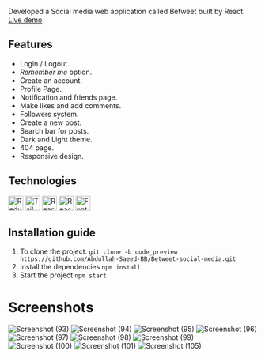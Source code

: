 Developed a Social media web application called Betweet built by React.<br/>
[Live demo](https://abdullah-saeed-bb.github.io/Betweet-social-media/#/)

## Features
 - Login / Logout.
 - *Remember me* option.
 - Create an account.
 - Profile Page.
 - Notification and friends page.
 - Make likes and add comments.
 - Followers system.
 - Create a new post.
 - Search bar for posts.
 - Dark and Light theme.
 - 404 page.
 - Responsive design.
## Technologies
<div>
 <img src="https://img.shields.io/badge/Redux -764abc?logo=redux&logoColor=white&style=for-the-badge" height="30" alt="Redux logo"/>
 <img src="https://img.shields.io/badge/Tailwind CSS-06B6D4?logo=tailwindcss&logoColor=white&style=for-the-badge" height="30" alt="Tailwind Css logo"/>
 <img src="https://img.shields.io/badge/React Router-da3434?logo=reactrouter&logoColor=white&style=for-the-badge" height="30" alt="React Router logo"/>
 <img src="https://img.shields.io/badge/🏁 Final Form-gray?style=for-the-badge" height="30" alt="React Final Form logo"/>
 <img src="https://img.shields.io/badge/Fontawesome-4486d2?logo=fontawesome&logoColor=white&style=for-the-badge" height="30" alt="Fontawesome Form logo"/>
</div>

## Installation guide
 1. To clone the project.
```git clone -b code_preview https://github.com/Abdullah-Saeed-BB/Betweet-social-media.git```
 2. Install the dependencies
```npm install```
 3. Start the project
```npm start```    

# Screenshots
![Screenshot (93)](https://github.com/Abdullah-Saeed-BB/Betweet-social-media/assets/165245683/b7facef5-4003-4c31-b016-6734e3068c62)
![Screenshot (94)](https://github.com/Abdullah-Saeed-BB/Betweet-social-media/assets/165245683/273858cd-b746-4970-b01d-e7a6a0453cbc)
![Screenshot (95)](https://github.com/Abdullah-Saeed-BB/Betweet-social-media/assets/165245683/65b79df8-1a9d-44ce-8d47-60c2d924b2c2)
![Screenshot (96)](https://github.com/Abdullah-Saeed-BB/Betweet-social-media/assets/165245683/dc4d7beb-5955-4d89-a42b-00a14048506f)
![Screenshot (97)](https://github.com/Abdullah-Saeed-BB/Betweet-social-media/assets/165245683/4b2636c2-42d5-433b-92d6-ba88fb091d6f)
![Screenshot (98)](https://github.com/Abdullah-Saeed-BB/Betweet-social-media/assets/165245683/079015f1-01f8-4ac9-abaf-729faca3709e)
![Screenshot (99)](https://github.com/Abdullah-Saeed-BB/Betweet-social-media/assets/165245683/15fb79ab-b9f3-4b96-a035-1147ae4ccb2a)
![Screenshot (100)](https://github.com/Abdullah-Saeed-BB/Betweet-social-media/assets/165245683/82147d5f-5da5-47a6-b86f-6a7130c162a0)
![Screenshot (101)](https://github.com/Abdullah-Saeed-BB/Betweet-social-media/assets/165245683/fe809946-e900-4fce-8145-83fc62980e70)
![Screenshot (105)](https://github.com/Abdullah-Saeed-BB/Betweet-social-media/assets/165245683/419099e5-44d0-44c5-a933-f9d59c5f9c73)

